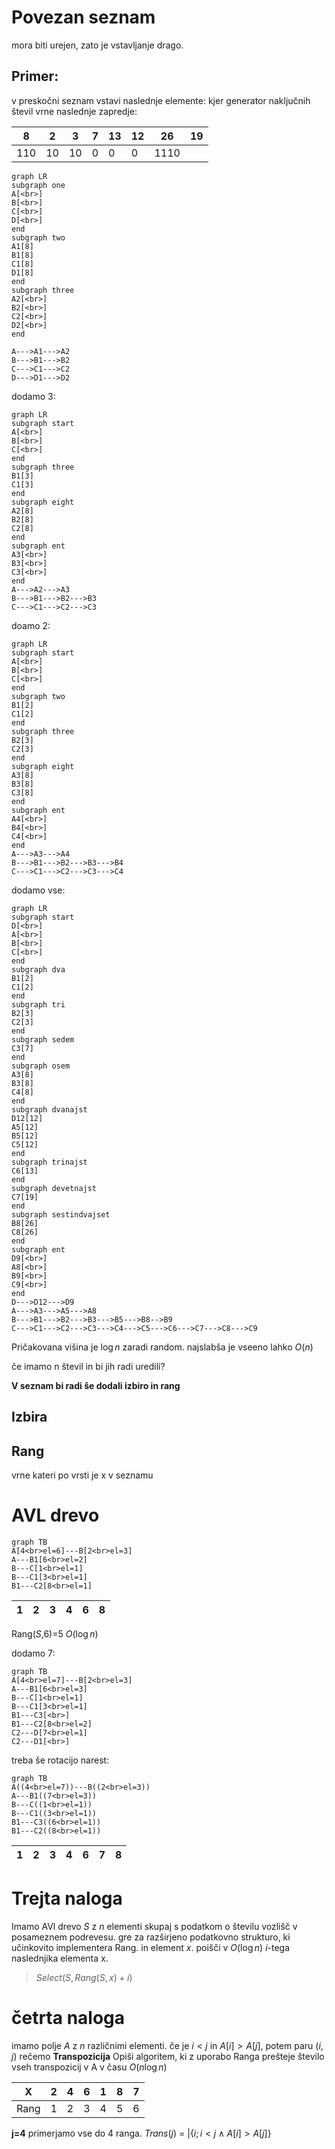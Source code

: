 # Povezan seznam
mora biti urejen, zato je vstavljanje drago.

## Primer:
v preskočni seznam vstavi naslednje elemente:
kjer generator naključnih števil vrne naslednje zapredje:

| 8   | 2   | 3   | 7   | 13  | 12  | 26   | 19  | 
| --- | --- | --- | --- | --- | --- | ---- | --- |
| 110 | 10  | 10  | 0   | 0   | 0   | 1110 |     |

```mermaid
graph LR
subgraph one
A[<br>]
B[<br>]
C[<br>]
D[<br>]
end
subgraph two
A1[8]
B1[8]
C1[8]
D1[8]
end
subgraph three
A2[<br>]
B2[<br>]
C2[<br>]
D2[<br>]
end

A--->A1--->A2
B--->B1--->B2
C--->C1--->C2
D--->D1--->D2
```
dodamo 3:
```mermaid
graph LR
subgraph start
A[<br>]
B[<br>]
C[<br>]
end
subgraph three
B1[3]
C1[3]
end
subgraph eight
A2[8]
B2[8]
C2[8]
end
subgraph ent
A3[<br>]
B3[<br>]
C3[<br>]
end
A--->A2--->A3
B--->B1--->B2--->B3
C--->C1--->C2--->C3
```

doamo 2:
```mermaid
graph LR
subgraph start
A[<br>]
B[<br>]
C[<br>]
end
subgraph two
B1[2]
C1[2]
end
subgraph three
B2[3]
C2[3]
end
subgraph eight
A3[8]
B3[8]
C3[8]
end
subgraph ent
A4[<br>]
B4[<br>]
C4[<br>]
end
A--->A3--->A4
B--->B1--->B2--->B3--->B4
C--->C1--->C2--->C3--->C4
```


dodamo vse:
```mermaid
graph LR
subgraph start
D[<br>]
A[<br>]
B[<br>]
C[<br>]
end
subgraph dva
B1[2]
C1[2]
end
subgraph tri
B2[3]
C2[3]
end
subgraph sedem
C3[7]
end
subgraph osem
A3[8]
B3[8]
C4[8]
end
subgraph dvanajst
D12[12]
A5[12]
B5[12]
C5[12]
end
subgraph trinajst
C6[13]
end
subgraph devetnajst
C7[19]
end
subgraph sestindvajset
B8[26]
C8[26]
end
subgraph ent
D9[<br>]
A8[<br>]
B9[<br>]
C9[<br>]
end
D--->D12--->D9
A--->A3--->A5--->A8
B--->B1--->B2--->B3--->B5--->B8-->B9
C--->C1--->C2--->C3--->C4--->C5--->C6--->C7--->C8--->C9
```



 Pričakovana višina je  $\log n$
 zaradi random.
 najslabša je vseeno lahko $O(n)$
 
 
 če imamo n števil in bi jih radi uredili?
 
 **V seznam bi radi še dodali izbiro in rang**
 ## Izbira
 
 ## Rang
 vrne kateri po vrsti je x v seznamu
 
# AVL drevo
```mermaid
graph TB
A[4<br>el=6]---B[2<br>el=3]
A---B1[6<br>el=2]
B---C[1<br>el=1]
B---C1[3<br>el=1]
B1---C2[8<br>el=1]
```

| 1   | 2   | 3   | 4   | 6   | 8   | 
| --- | --- | --- | --- | --- | --- |

Rang($S$,6)=5
$O(\log n)$

dodamo 7:
```mermaid
graph TB
A[4<br>el=7]---B[2<br>el=3]
A---B1[6<br>el=3]
B---C[1<br>el=1]
B---C1[3<br>el=1]
B1---C3[<br>]
B1---C2[8<br>el=2]
C2---D[7<br>el=1]
C2---D1[<br>]
```
treba še rotacijo narest:
```mermaid
graph TB
A((4<br>el=7))---B((2<br>el=3))
A---B1((7<br>el=3))
B---C((1<br>el=1))
B---C1((3<br>el=1))
B1---C3((6<br>el=1))
B1---C2((8<br>el=1))

```

| 1   | 2   | 3   | 4   | 6   | 7   | 8   | 
| --- | --- | --- | --- | --- | --- | --- |

# Trejta naloga
Imamo AVl drevo $S$ z $n$ elementi skupaj s podatkom o številu vozlišč v posameznem podrevesu. gre za razširjeno podatkovno strukturo, ki učinkovito implementera Rang. in element $x$. poišči v $O(\log n)$ $i$-tega  naslednjika elementa x.

>$Select(S,Rang(S,x)+i)$

# četrta naloga
imamo polje $A$ z $n$ različnimi elementi.
če je $i<j$ in $A[i]>A[j]$, potem paru $(i,j)$ rečemo **Transpozicija**
Opiši algoritem, ki z uporabo Ranga prešteje število vseh transpozicij v A v času $O(n\log n)$

| X    | 2   | 4   | 6   | 1   | 8   | 7   |
| ---- | --- | --- | --- | --- | --- | --- |
| Rang | 1   | 2   | 3   | 4   | 5   | 6   |

**j=4** primerjamo vse do 4 ranga.
$Trans(j)$ = $|\{i;i<j \land A[i]>A[j]\}$